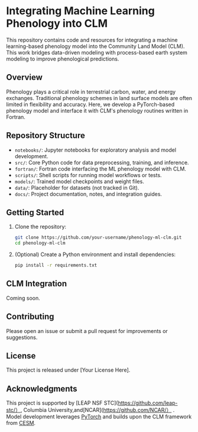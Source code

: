 # Integrating Machine Learning Phenology into CLM

This repository contains code and resources for integrating a machine learning-based phenology model into the Community Land Model (CLM). This work bridges data-driven modeling with process-based earth system modeling to improve phenological predictions.

## Overview

Phenology plays a critical role in terrestrial carbon, water, and energy exchanges. Traditional phenology schemes in land surface models are often limited in flexibility and accuracy. Here, we develop a PyTorch-based phenology model and interface it with CLM's phenology routines written in Fortran.

## Repository Structure

- `notebooks/`: Jupyter notebooks for exploratory analysis and model development.
- `src/`: Core Python code for data preprocessing, training, and inference.
- `fortran/`: Fortran code interfacing the ML phenology model with CLM.
- `scripts/`: Shell scripts for running model workflows or tests.
- `models/`: Trained model checkpoints and weight files.
- `data/`: Placeholder for datasets (not tracked in Git).
- `docs/`: Project documentation, notes, and integration guides.

## Getting Started

1. Clone the repository:
   ```bash
   git clone https://github.com/your-username/phenology-ml-clm.git
   cd phenology-ml-clm
   ```

2. (Optional) Create a Python environment and install dependencies:
   ```bash
   pip install -r requirements.txt
   ```

## CLM Integration

Coming soon.

## Contributing

Please open an issue or submit a pull request for improvements or suggestions.

## License

This project is released under [Your License Here].

## Acknowledgments

This project is supported by [LEAP NSF STC](https://github.com/leap-stc/）, Columbia University,and[NCAR](https://github.com/NCAR/） .  
Model development leverages [PyTorch](https://pytorch.org/) and builds upon the CLM framework from [CESM](https://www.cesm.ucar.edu/).
